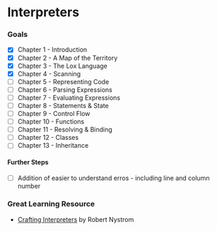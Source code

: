 # Interpreters
### Goals
- [x] Chapter 1 - Introduction
- [x] Chapter 2 - A Map of the Territory
- [x] Chapter 3 - The Lox Language
- [x] Chapter 4 - Scanning
- [ ] Chapter 5 - Representing Code
- [ ] Chapter 6 - Parsing Expressions
- [ ] Chapter 7 - Evaluating Expressions
- [ ] Chapter 8 - Statements & State
- [ ] Chapter 9 - Control Flow
- [ ] Chapter 10 - Functions
- [ ] Chapter 11 - Resolving & Binding
- [ ] Chapter 12 - Classes
- [ ] Chapter 13 - Inheritance

#### Further Steps
- [ ] Addition of easier to understand erros - including line and column number 


### Great Learning Resource
- [Crafting Interpreters](https://craftinginterpreters.com/) by Robert Nystrom
